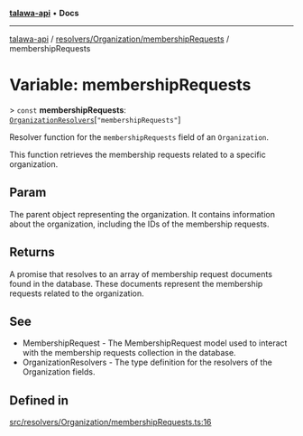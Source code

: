 [**talawa-api**](../../../../README.md) • **Docs**

***

[talawa-api](../../../../modules.md) / [resolvers/Organization/membershipRequests](../README.md) / membershipRequests

# Variable: membershipRequests

\> `const` **membershipRequests**: [`OrganizationResolvers`](../../../../types/generatedGraphQLTypes/type-aliases/OrganizationResolvers.md)\[`"membershipRequests"`\]

Resolver function for the `membershipRequests` field of an `Organization`.

This function retrieves the membership requests related to a specific organization.

## Param

The parent object representing the organization. It contains information about the organization, including the IDs of the membership requests.

## Returns

A promise that resolves to an array of membership request documents found in the database. These documents represent the membership requests related to the organization.

## See

 - MembershipRequest - The MembershipRequest model used to interact with the membership requests collection in the database.
 - OrganizationResolvers - The type definition for the resolvers of the Organization fields.

## Defined in

[src/resolvers/Organization/membershipRequests.ts:16](https://github.com/PalisadoesFoundation/talawa-api/blob/f1c816bca43cc03a8c1bd303394e2550a50db017/src/resolvers/Organization/membershipRequests.ts#L16)
